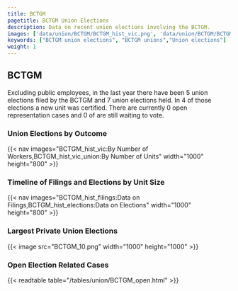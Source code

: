 ```yaml
---
title: BCTGM
pagetitle: BCTGM Union Elections
description: Data on recent union elections involving the BCTGM.
images: ['data/union/BCTGM/BCTGM_hist_vic.png', 'data/union/BCTGM/BCTGM_hist_size.png', 'data/union/BCTGM/BCTGM_10.png']
keywords: ["BCTGM union elections", "BCTGM unions","Union elections"]
weight: 1
---
```

##  BCTGM

Excluding public employees, in the last year there have been 5 union elections filed by the BCTGM and 7 union elections held. In 4 of those elections a new unit was certified. There are currently 0 open representation cases and 0 of are still waiting to vote.

### Union Elections by Outcome
{{< nav images="BCTGM_hist_vic:By Number of Workers,BCTGM_hist_vic_union:By Number of Units" width="1000" height="800" >}}

### Timeline of Filings and Elections by Unit Size
{{< nav images="BCTGM_hist_filings:Data on Filings,BCTGM_hist_elections:Data on Elections" width="1000" height="800" >}}

### Largest Private Union Elections
{{< image src="BCTGM_10.png" width="1000" height="1000"  >}}

### Open Election Related Cases
{{< readtable table="/tables/union/BCTGM_open.html" >}}

